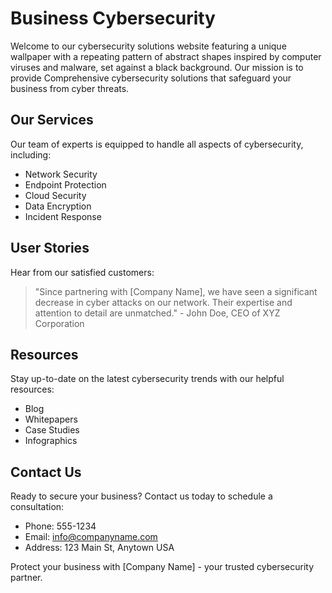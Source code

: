 <!--font:Poppins-->

# Business Cybersecurity

Welcome to our cybersecurity solutions website featuring a unique wallpaper with a repeating pattern of abstract shapes inspired by computer viruses and malware, set against a black background. Our mission is to provide Com<wbr>pre<wbr>hen<wbr>sive cybersecurity solutions that safeguard your business from cyber threats.

## Our Services

Our team of experts is equipped to handle all aspects of cybersecurity, including:

-   Network Security
-   Endpoint Protection
-   Cloud Security
-   Data Encryption
-   Incident Response

## User Stories

Hear from our satisfied customers:

> "Since partnering with [Company Name], we have seen a significant decrease in cyber attacks on our network. Their expertise and attention to detail are unmatched." - John Doe, CEO of XYZ Corporation

## Resources

Stay up-to-date on the latest cybersecurity trends with our helpful resources:

-   Blog
-   Whitepapers
-   Case Studies
-   Infographics

## Contact Us

Ready to secure your business? Contact us today to schedule a consultation:

-   Phone: 555-1234
-   Email: info@companyname.com
-   Address: 123 Main St, Anytown USA

Protect your business with [Company Name] - your trusted cybersecurity partner.

<!--

Write me content for website with wallpaper which alt text is:

"A wallpaper with a repeating pattern of abstract shapes inspired by computer viruses and malware, set against a black background."

The name/title of the page should not be 1:1 copy of the alt text but rather a real content of the website which is using this wallpaper.

- Use markdown format
- Start with heading
- Heading should be short and concise
- The content should look like a real website
- The website should not be about the wallpaper, wallpaper is just a related background
- Heading should be contain work "wallpaper" or "background"
- Include real sections like references, contact, user stories, etc. use things relevant to the page purpose.
- Feel free to use structure like headings, bullets, numbering, blockquotes, paragraphs, horizontal lines, etc.
- You can use formatting like bold or _italic_
- You can include UTF-8 emojis
- Links should be only #hash anchors (and you can refer to the document itself)
- Do not include images


---


Write me content for website with wallpaper which alt text is:

"A wallpaper with a repeating pattern of abstract shapes inspired by computer viruses and malware, set against a black background."

The name/title of the page should not be 1:1 copy of the alt text but rather a real content of the website which is using this wallpaper.

- Use markdown format
- Start with heading
- Heading should be short and concise
- The content should look like a real website
- The website should not be about the wallpaper, wallpaper is just a related background
- Heading should be contain work "wallpaper" or "background"
- Include real sections like references, contact, user stories, etc. use things relevant to the page purpose.
- Feel free to use structure like headings, bullets, numbering, blockquotes, paragraphs, horizontal lines, etc.
- You can use formatting like bold or _italic_
- You can include UTF-8 emojis
- Links should be only #hash anchors (and you can refer to the document itself)
- Do not include images


---


# Malware-Inspired Background for Cybersecurity Website

Welcome to our cybersecurity website featuring a unique wallpaper with a repeating pattern of abstract shapes inspired by computer viruses and malware, set against a black background. This eye-catching design sets the tone for our commitment to protecting your digital assets.

## Our Mission
At [Company Name], we are dedicated to providing Com<wbr>pre<wbr>hen<wbr>sive cybersecurity solutions that safeguard your business from cyber threats. From network security to data encryption, our team of experts is equipped to handle all aspects of cybersecurity.

## Services
Our services include:
- Network Security
- Endpoint Protection
- Cloud Security
- Data Encryption
- Incident Response

## User Stories
Don't just take our word for it - hear from our satisfied customers:
> "Since partnering with [Company Name], we have seen a significant decrease in cyber attacks on our network. Their expertise and attention to detail are unmatched." - John Doe, CEO of XYZ Corporation

## Resources
Stay up-to-date on the latest cybersecurity trends with our helpful resources:
- Blog
- Whitepapers
- Case Studies
- Infographics

## Contact Us
Ready to secure your business? Contact us today to schedule a consultation:
- Phone: 555-1234
- Email: info@companyname.com
- Address: 123 Main St, Anytown USA

Protect your business with [Company Name] - your trusted cybersecurity partner.


---


Heading is too long, rewrite whole content.


---


# Cybersecurity Solutions with Malware-Inspired Background

Welcome to our cybersecurity solutions website featuring a unique wallpaper with a repeating pattern of abstract shapes inspired by computer viruses and malware, set against a black background. Our mission is to provide Com<wbr>pre<wbr>hen<wbr>sive cybersecurity solutions that safeguard your business from cyber threats.

## Our Services
From network security to data encryption, our team of experts is equipped to handle all aspects of cybersecurity. Our services include:
- Network Security
- Endpoint Protection
- Cloud Security
- Data Encryption
- Incident Response

## User Stories
Don't just take our word for it - hear from our satisfied customers:
> "Since partnering with [Company Name], we have seen a significant decrease in cyber attacks on our network. Their expertise and attention to detail are unmatched." - John Doe, CEO of XYZ Corporation

## Resources
Stay up-to-date on the latest cybersecurity trends with our helpful resources:
- Blog
- Whitepapers
- Case Studies
- Infographics

## Contact Us
Ready to secure your business? Contact us today to schedule a consultation:
- Phone: 555-1234
- Email: info@companyname.com
- Address: 123 Main St, Anytown USA

Protect your business with [Company Name] - your trusted cybersecurity partner.


---


Heading is too long, rewrite whole content.


---


# Protect Your Business with Malware-Inspired Cybersecurity Solutions

Welcome to our cybersecurity solutions website featuring a unique wallpaper with a repeating pattern of abstract shapes inspired by computer viruses and malware, set against a black background. Our mission is to provide Com<wbr>pre<wbr>hen<wbr>sive cybersecurity solutions that safeguard your business from cyber threats.

## Our Services
Our team of experts is equipped to handle all aspects of cybersecurity, including:
- Network Security
- Endpoint Protection
- Cloud Security
- Data Encryption
- Incident Response

## User Stories
Don't just take our word for it - hear from our satisfied customers:
> "Since partnering with [Company Name], we have seen a significant decrease in cyber attacks on our network. Their expertise and attention to detail are unmatched." - John Doe, CEO of XYZ Corporation

## Resources
Stay up-to-date on the latest cybersecurity trends with our helpful resources:
- Blog
- Whitepapers
- Case Studies
- Infographics

## Contact Us
Ready to secure your business? Contact us today to schedule a consultation:
- Phone: 555-1234
- Email: info@companyname.com
- Address: 123 Main St, Anytown USA

Protect your business with [Company Name] - your trusted cybersecurity partner.


---


Heading is too long, rewrite whole content.


---


# Cybersecurity Solutions for Your Business

Welcome to our cybersecurity solutions website featuring a unique wallpaper with a repeating pattern of abstract shapes inspired by computer viruses and malware, set against a black background. Our mission is to provide Com<wbr>pre<wbr>hen<wbr>sive cybersecurity solutions that safeguard your business from cyber threats.

## Our Services
Our team of experts is equipped to handle all aspects of cybersecurity, including:
- Network Security
- Endpoint Protection
- Cloud Security
- Data Encryption
- Incident Response

## User Stories
Hear from our satisfied customers:
> "Since partnering with [Company Name], we have seen a significant decrease in cyber attacks on our network. Their expertise and attention to detail are unmatched." - John Doe, CEO of XYZ Corporation

## Resources
Stay up-to-date on the latest cybersecurity trends with our helpful resources:
- Blog
- Whitepapers
- Case Studies
- Infographics

## Contact Us
Ready to secure your business? Contact us today to schedule a consultation:
- Phone: 555-1234
- Email: info@companyname.com
- Address: 123 Main St, Anytown USA

Protect your business with [Company Name] - your trusted cybersecurity partner.


---


Write me a Google font which is best fitting for the website.

Pick from the list:
- IBM Plex Sans
- Orbitron
- Playfair Display
- Open Sans
- Lato
- Futura
- Alegreya
- Poppins
- Roboto
- Great Vibes
- Exo 2
- Lobster
- Inter
- Montserrat
- Dancing Script
- Raleway
- Barlow Condensed


Write just the font name nothing else.


---


Poppins

-->
